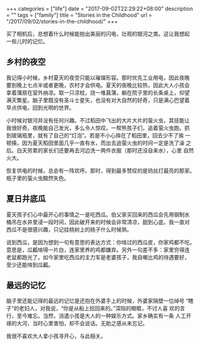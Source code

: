 +++
categories = ["life"]
date = "2017-09-02T22:29:22+08:00"
description = ""
tags = ["family"]
title = "Stories in the Childhood"
url = "/2017/09/02/stories-in-the-childhood/"
+++

买了相机后，总想着什么时候能拍出美丽的闪电，壮观的银河之类。这让我想起
一些儿时的记忆。


## 乡村的夜空

我记得小时候，乡村夏天的夜空只能以璀璨形容。那时优先工业用电，因此夜晚
要到晚上七点半或者更晚，农村才会供电。夏天的夜晚比较热，因此大人小孩会
拿着蒲扇在室外纳凉。取一只凉枕，烧一堆菖蒲，躺在院子里的长条桌上，仰望
满天繁星。脑子里既没有圣斗士星矢，也没有对大自然的好奇，只是满心巴望着
早点供电，回到光明的世界。

小时候对银河并没有任何兴趣。不过稻田中飞出的大片大片的萤火虫，其技能让
我很好奇。夜晚能自己发光，多么令人惊叹。一帮熊孩子们，追着萤火虫跑。抓
到玻璃瓶里，就有了自己的“灯泡”。若是不小心摔在了稻田里，回去少不了挨
一顿揍。因为夏天稻田里面几乎一直有水，而出去追萤火虫的时间一定是洗了澡
之后。白天劳累的家长们还要再去河边洗一两件衣服（那时还没自来水），心里
自然火大。

恢复供电的时候，总会有一阵欢呼。那时，得到最多赞叹的是钨丝灯最亮的那家。
瓶子里的萤火虫黯然失色。

## 夏日井底瓜

夏天孩子们心中最开心的事情之一是吃西瓜。伯父家买回来的西瓜会先用钢制水
桶吊在水井里浸一段时间，因此破开来的时候会非常清凉，甜到心底。我一直对
西瓜不是很感兴趣，只记挂桃树上的桃子什么时候熟。

说到西瓜，是因为想到一句有意思的表达方式：你啃过的西瓜皮，你家鸡都不吃。
意思是，瓜瓤啃得一片白，连家里养的鸡都嫌弃。另外一句差不多：家里穷得连
老鼠都跑光了。如今家里吃西瓜的主力军是老婆孩子，我自嘲比鸡的待遇要好，
至少还能啃到瓜瓤。

## 最远的记忆

脑子里还能记得的最远的记忆是还抱在外婆手上的时候，外婆家隔壁一位绰号
“瞎子”的老妇人，对我说，“你是从船上拾回来的。”深陷的眼眶，不讨人喜
欢的言行，至今难忘。当然，消遣小孩是大人的一种娱乐方式。家乡确实有一条
人工开琢的大河，当时心里害怕，却不会说话。无助之感从未忘记。

我很不喜欢大人拿小孩寻开心，与此相关。
